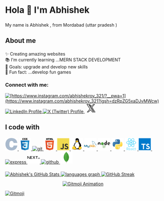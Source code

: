 
<h1 align="left">Hola 👋 I'm Abhishek</h1>

###

<p align="left">My name is Abhishek , from Mordabad (uttar pradesh )</p>

###

<h2 align="left">About me</h2>

###

<p align="left">✨ Creating amazing websites<br>📚 I'm currently learning ...MERN STACK DEVELOPMENT<br>🎯 Goals:  upgrade and develop new skills<br>🎲 Fun fact: ...develop fun games</p>
<h3 align="left">Connect with me:</h3>
<p align="left">
<a href="https://www.instagram.com/abhishekroy_321?igsh=dzRpZG5xaDJvMWcw" target="blank"><img align="center" src="https://raw.githubusercontent.com/rahuldkjain/github-profile-readme-generator/master/src/images/icons/Social/instagram.svg" alt="[https://www.instagram.com/abhishekroy_321/?__pwa=1](https://www.instagram.com/abhishekroy_321?igsh=dzRpZG5xaDJvMWcw)" height="30" width="40" /></a>
<a href="https://www.linkedin.com/in/abhishek-shrivastav-542152299" target="_blank">
  <img align="center"
       src="https://raw.githubusercontent.com/rahuldkjain/github-profile-readme-generator/master/src/images/icons/Social/linked-in-alt.svg"
       alt="LinkedIn Profile"
       height="30" width="40" />
</a>


<a href="https://x.com/Abhishek844590" target="_blank">
  <img align="center"
       src="https://cdn.simpleicons.org/x/FFFFFF/000000"
       alt="X (Twitter) Profile"
       height="30" width="40" />
</a>
<a href="https://x.com/Abhishek844590" target="_blank">
  <svg align="center" height="30" width="40" viewBox="0 0 24 24" xmlns="http://www.w3.org/2000/svg">
    <path d="M18.244 2H21l-6.51 7.44L22.5 22h-6.99l-4.36-5.72L5.1 22H2.34l6.99-8.0L1.5 2h7.09l3.93 5.2L18.244 2zm-1.23 18h1.94L8.77 4H6.83l10.184 16z"
          fill="white"
          stroke="black"
          stroke-width="1"/>
  </svg>
</a>


</a>

</p>


###

<h2 align="left">I code with</h2>

###

<div align="left">
 <p align="left"> 
  <a href="https://www.cprogramming.com/" target="_blank" rel="noreferrer"> <img src="https://raw.githubusercontent.com/devicons/devicon/master/icons/c/c-original.svg" alt="c" width="40" height="40"/> </a> 
  <a href="https://www.w3schools.com/css/" target="_blank" rel="noreferrer"> <img src="https://raw.githubusercontent.com/devicons/devicon/master/icons/css3/css3-original-wordmark.svg" alt="css3" width="40" height="40"/> </a>
  <a href="https://git-scm.com/" target="_blank" rel="noreferrer"> <img src="https://www.vectorlogo.zone/logos/git-scm/git-scm-icon.svg" alt="git" width="40" height="40"/> 
  </a> 
  <a href="https://www.w3.org/html/" target="_blank" rel="noreferrer"> <img src="https://raw.githubusercontent.com/devicons/devicon/master/icons/html5/html5-original-wordmark.svg" alt="html5" width="40" height="40"/> </a> 
  <a href="https://developer.mozilla.org/en-US/docs/Web/JavaScript" target="_blank" rel="noreferrer"> <img src="https://raw.githubusercontent.com/devicons/devicon/master/icons/javascript/javascript-original.svg" alt="javascript" width="40" height="40"/> </a>
  <a href="https://www.linux.org/" target="_blank" rel="noreferrer"> <img src="https://raw.githubusercontent.com/devicons/devicon/master/icons/linux/linux-original.svg" alt="linux" width="40" height="40"/> </a>
  <a href="https://www.mysql.com/" target="_blank" rel="noreferrer"> <img src="https://raw.githubusercontent.com/devicons/devicon/master/icons/mysql/mysql-original-wordmark.svg" alt="mysql" width="40" height="40"/> </a>
  <a href="https://nodejs.org" target="_blank" rel="noreferrer"> <img src="https://raw.githubusercontent.com/devicons/devicon/master/icons/nodejs/nodejs-original-wordmark.svg" alt="nodejs" width="40" height="40"/> </a> 
  <a href="https://www.python.org" target="_blank" rel="noreferrer"> <img src="https://raw.githubusercontent.com/devicons/devicon/master/icons/python/python-original.svg" alt="python" width="40" height="40"/> </a> 
  <a href="https://reactjs.org/" target="_blank" rel="noreferrer"> <img src="https://raw.githubusercontent.com/devicons/devicon/master/icons/react/react-original-wordmark.svg" alt="react" width="40" height="40"/> </a> 
  <a href="https://www.typescriptlang.org/" target="_blank" rel="noreferrer"> <img src="https://raw.githubusercontent.com/devicons/devicon/master/icons/typescript/typescript-original.svg" alt="typescript" width="40" height="40"/> </a>
<a href="https://expressjs.com/" target="_blank" rel="noreferrer">
  <img src="https://upload.wikimedia.org/wikipedia/commons/6/64/Expressjs.png" alt="express" width="40" height="40"/>
</a>

  <a href="https://nextjs.org/" target="_blank" rel="noreferrer">
  <img src="https://raw.githubusercontent.com/devicons/devicon/master/icons/nextjs/nextjs-original-wordmark.svg" alt="nextjs" width="40" height="40"/>
</a>
<a href="https://github.com/iamabhishek-2006" target="_blank" rel="noreferrer">
  <img src="https://cdn.jsdelivr.net/gh/devicons/devicon/icons/github/github-original.svg" alt="github" width="40" height="40"/>
</a>

  <a href="https://www.mongodb.com/" target="_blank" rel="noreferrer">
  <img src="https://raw.githubusercontent.com/devicons/devicon/master/icons/mongodb/mongodb-original.svg" alt="mongodb" width="40" height="40"/</a>  </p>
</div>

###
![Abhishek's GitHub Stats](https://github-readme-stats.vercel.app/api?username=iamabhishek-2006&show_icons=true&theme=radical)
 <img src="https://github-readme-stats.vercel.app/api/top-langs?username=iamabhishek-2006&locale=en&hide_title=false&layout=compact&card_width=320&langs_count=5&theme=radical&hide_border=false" height="195" alt="languages graph"  />
![GitHub Streak](https://github-readme-streak-stats.herokuapp.com/?user=iamabhishek-2006&theme=highcontrast)

<p align="center">
  <img src="https://readme-typing-svg.herokuapp.com?font=emoji&size=30&duration=2000&pause=500&color=F75C7E&center=true&vCenter=true&width=500&height=50&lines=😀+😎+🚀+✨+🔥+🐍+💻" alt="Gitmoji Animation" />
</p>
<a href="https://gitmoji.dev">
  <img
    src="https://img.shields.io/badge/gitmoji-%20😜%20😍-FFDD67.svg?style=flat-square"
    alt="Gitmoji"
  />
</a>
